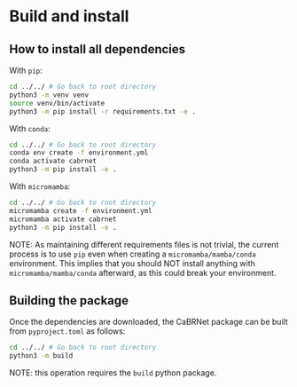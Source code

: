 # Build and install

## How to install all dependencies

With `pip`:

```bash
cd ../../ # Go back to root directory
python3 -m venv venv
source venv/bin/activate
python3 -m pip install -r requirements.txt -e .
```

With `conda`:

```bash
cd ../../ # Go back to root directory
conda env create -f environment.yml
conda activate cabrnet
python3 -m pip install -e .
```

With `micromamba`:

```bash
cd ../../ # Go back to root directory
micromamba create -f environment.yml
micromamba activate cabrnet
python3 -m pip install -e .
```

NOTE: As maintaining different requirements files is not trivial, the current
process is to use `pip` even when creating a `micromamba/mamba/conda`
environment. This implies that you should NOT install anything with
`micromamba/mamba/conda` afterward, as this could break your environment.

## Building the package

Once the dependencies are downloaded, the CaBRNet package can be built from
`pyproject.toml` as follows:

```bash
cd ../../ # Go back to root directory
python3 -m build
```

NOTE: this operation requires the `build` python package.

